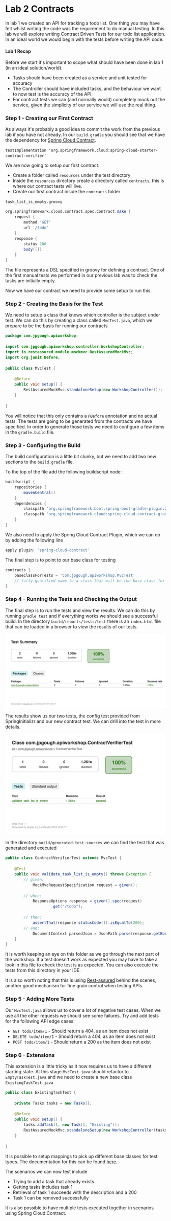 # Lab 2 Contracts

In lab 1 we created an API for tracking a todo list. 
One thing you may have felt whilst writing the code was the requirement to do manual testing.
In this lab we will explore writing Contract Driven Tests for our todo list application.
In an ideal world we would begin with the tests before writing the API code. 

#### Lab 1 Recap

Before we start it's important to scope what should have been done in lab 1 (in an ideal solution/world).

* Tasks should have been created as a service and unit tested for accuracy
* The Controller should have included tasks, and the behaviour we want to now test is the accuracy of the API.
* For contract tests we can (and normally would) completely mock out the service, 
given the simplicity of our service we will use the real thing. 

### Step 1 - Creating our First Contract

As always it's probably a good idea to commit the work from the previous lab if you have not already.
In our `build.gradle` you should see that we have the dependency for [Spring Cloud Contract](https://spring.io/projects/spring-cloud-contract).

`testImplementation 'org.springframework.cloud:spring-cloud-starter-contract-verifier'`

We are now going to setup our first contract:

* Create a folder called `resources` under the test directory
* Inside the `resources` directory create a directory called `contracts`, this is where our contract tests will live.
* Create our first contract inside the `contracts` folder

`task_list_is_empty.groovy`

```groovy
org.springframework.cloud.contract.spec.Contract.make {
    request {
        method 'GET'
        url '/todo'
    }
    response {
        status 200
        body([])
    }
}
```
The file represents a DSL specified in groovy for defining a contract. 
One of the first manual tests we performed in our previous lab was to check the tasks are initially empty. 

Now we have our contract we need to provide some setup to run this.

### Step 2 - Creating the Basis for the Test

We need to setup a class that knows which controller is the subject under test.
We can do this by creating a class called `MvcTest.java`, which we prepare to be the basis for running our contracts.

```java
package com.jpgough.apiworkshop;

import com.jpgough.apiworkshop.controller.WorkshopController;
import io.restassured.module.mockmvc.RestAssuredMockMvc;
import org.junit.Before;

public class MvcTest {

    @Before
    public void setup() {
        RestAssuredMockMvc.standaloneSetup(new WorkshopController());
    }

}
```

You will notice that this only contains a `@Before` annotation and no actual tests.
The tests are going to be generated from the contracts we have specified.
In order to generate those tests we need to configure a few items in the `gradle.build` file.

### Step 3 - Configuring the Build

The build configuration is a little bit clunky, but we need to add two new sections to the `build.gradle` file.

To the top of the file add the following buildscript node:

```groovy
buildscript {
	repositories {
		mavenCentral()
	}
	dependencies {
		classpath "org.springframework.boot:spring-boot-gradle-plugin:2.2.0.BUILD-SNAPSHOT"
		classpath "org.springframework.cloud:spring-cloud-contract-gradle-plugin:2.2.0.BUILD-SNAPSHOT"
	}
}
```

We also need to apply the Spring Cloud Contract Plugin, which we can do by adding the following line

```groovy
apply plugin: 'spring-cloud-contract'
```

The final step is to point to our base class for testing

```groovy
contracts {
	baseClassForTests = 'com.jpgough.apiworkshop.MvcTest'
	// fully qualified name to a class that will be the base class for your generated test classes
}
```

### Step 4 - Running the Tests and Checking the Output

The final step is to run the tests and view the results. 
We can do this by running `gradle test` and if everything works we should see a successful build.
In the directory `build/reports/tests/test` there is an `index.html` file that can be loaded in a browser to view the results of our tests.

![Test Results](02A-top-level-tests.png)

The results show us our two tests, the config test provided from SpringInitializr and our new contract test.
We can drill into the test in more details.

![Test Results Detailed](02B-contract-tests.png)

In the directory `build/generated-test-sources` we can find the test that was generated and executed

```java
public class ContractVerifierTest extends MvcTest {

	@Test
	public void validate_task_list_is_empty() throws Exception {
		// given:
			MockMvcRequestSpecification request = given();

		// when:
			ResponseOptions response = given().spec(request)
					.get("/todo");

		// then:
			assertThat(response.statusCode()).isEqualTo(200);
		// and:
			DocumentContext parsedJson = JsonPath.parse(response.getBody().asString());
	}
}
```

It is worth keeping an eye on this folder as we go through the next part of the workshop. 
If a test doesn't work as expected you may have to take a look in this file to check the test is as expected. 
You can also execute the tests from this directory in your IDE.

It is also worth noting that this is using [Rest-assured](http://rest-assured.io) behind the scenes, another good mechanism for fine grain control when testing APIs. 

### Step 5 - Adding More Tests

Our `MvcTest.java` allows us to cover a lot of negative test cases.
When we use all the other requests we should see some failures.
Try and add tests for the following API edge cases:

* `GET todo/item/1` - Should return a 404, as an item does not exist
* `DELETE todo/item/1` - Should return a 404, as an item does not exist
* `POST todo/item/1` - Should return a 200 as the item does not exist


### Step 6 - Extensions

This extension is a little tricky as it now requires us to have a different starting state.
At this stage `MvcTest.java` should refactor to `EmptyTaskTest.java` and we need to create a new base class `ExistingTaskTest.java`

```java
public class ExistingTaskTest {

    private Tasks tasks = new Tasks();

    @Before
    public void setup() {
        tasks.addTask(1, new Task(1, "Existing"));
        RestAssuredMockMvc.standaloneSetup(new WorkshopController(tasks));
    }

}
```

It is possible to setup mappings to pick up different base classes for test types.
The documentation for this can be found [here](https://cloud.spring.io/spring-cloud-contract/spring-cloud-contract.html#gradle-different-base-classes).

The scenarios we can now test include

* Trying to add a task that already exists
* Getting tasks includes task 1
* Retrieval of task 1 succeeds with the description and a 200
* Task 1 can be removed successfully 

It is also possible to have multiple tests executed together in scenarios using Spring Cloud Contract. 